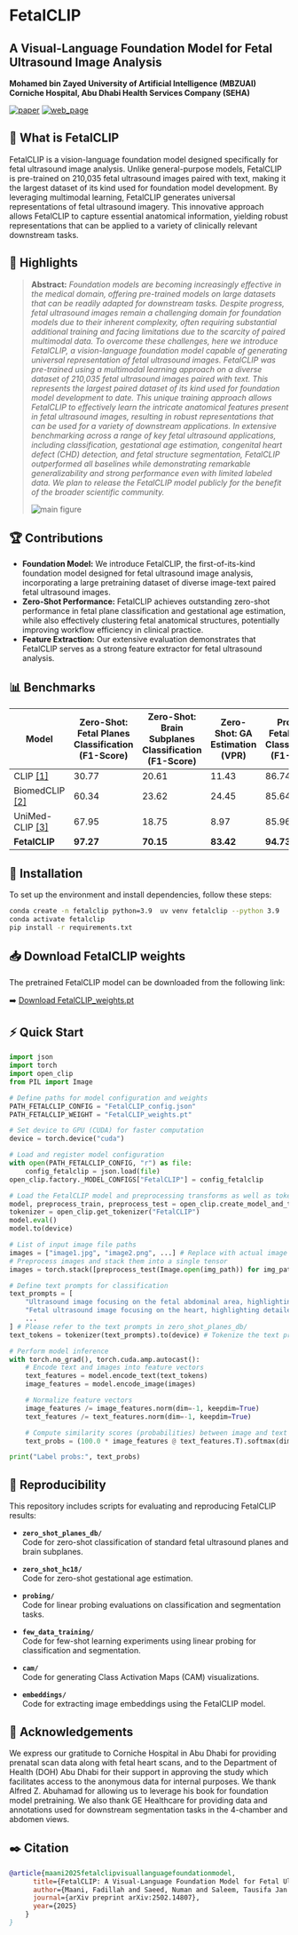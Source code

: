 # FetalCLIP

## A Visual-Language Foundation Model for Fetal Ultrasound Image Analysis

**Mohamed bin Zayed University of Artificial Intelligence (MBZUAI)** <br>
**Corniche Hospital, Abu Dhabi Health Services Company (SEHA)**

[![paper](https://img.shields.io/badge/arXiv-Paper-<COLOR>.svg)](https://arxiv.org/abs/2502.14807)
[![web_page](https://img.shields.io/badge/Project-Web_Page-blue)](https://biomedia-mbzuai.github.io/FetalCLIP/)

## 🍼 What is FetalCLIP

FetalCLIP is a vision-language foundation model designed specifically for fetal ultrasound image analysis. Unlike general-purpose models, FetalCLIP is pre-trained on 210,035 fetal ultrasound images paired with text, making it the largest dataset of its kind used for foundation model development. By leveraging multimodal learning, FetalCLIP generates universal representations of fetal ultrasound imagery. This innovative approach allows FetalCLIP to capture essential anatomical information, yielding robust representations that can be applied to a variety of clinically relevant downstream tasks.

## 📝 Highlights

> **Abstract:** _Foundation models are becoming increasingly effective in the medical domain, offering pre-trained models on large datasets that can be readily adapted for downstream tasks. Despite progress, fetal ultrasound images remain a challenging domain for foundation models due to their inherent complexity, often requiring substantial additional training and facing limitations due to the scarcity of paired multimodal data. To overcome these challenges, here we introduce FetalCLIP, a vision-language foundation model capable of generating universal representation of fetal ultrasound images. FetalCLIP was pre-trained using a multimodal learning approach on a diverse dataset of 210,035 fetal ultrasound images paired with text. This represents the largest paired dataset of its kind used for foundation model development to date. This unique training approach allows FetalCLIP to effectively learn the intricate anatomical features present in fetal ultrasound images, resulting in robust representations that can be used for a variety of downstream applications. In extensive benchmarking across a range of key fetal ultrasound applications, including classification, gestational age estimation, congenital heart defect (CHD) detection, and fetal structure segmentation, FetalCLIP outperformed all baselines while demonstrating remarkable generalizability and strong performance even with limited labeled data. We plan to release the FetalCLIP model publicly for the benefit of the broader scientific community._
>
> ![main figure](assets/banner.png)

## 🏆 Contributions

- **Foundation Model:** We introduce FetalCLIP, the first-of-its-kind foundation model designed for fetal ultrasound image analysis, incorporating a large pretraining dataset of diverse image-text paired fetal ultrasound images.
- **Zero-Shot Performance:** FetalCLIP achieves outstanding zero-shot performance in fetal plane classification and gestational age estimation, while also effectively clustering fetal anatomical structures, potentially improving workflow efficiency in clinical practice.
- **Feature Extraction:** Our extensive evaluation demonstrates that FetalCLIP serves as a strong feature extractor for fetal ultrasound analysis.

## 📊 Benchmarks

| Model                                                              | Zero-Shot: Fetal Planes Classification (F1-Score) | Zero-Shot: Brain Subplanes Classification (F1-Score) | Zero-Shot: GA Estimation (VPR) | Probing: Fetal Planes Classification (F1-Score) | Probing: Brain Subplanes Classification (F1-Score) | Probing: CHD Detection (F1-Score) | Probing: Segmentation - HC (DSC) | Probing: Segmentation - Abdomen View (DSC) | Probing: Segmentation - 4-Chamber View (DSC) |
| ------------------------------------------------------------------ | ------------------------------------------------- | ---------------------------------------------------- | ------------------------------ | ----------------------------------------------- | -------------------------------------------------- | --------------------------------- | -------------------------------- | ------------------------------------------ | -------------------------------------------- |
| CLIP [[1]](https://github.com/openai/CLIP)                         | 30.77                                             | 20.61                                                | 11.43                          | 86.74                                           | 63.42                                              | 67.88                             | 97.70                            | 79.42                                      | 70.22                                        |
| BiomedCLIP [[2]](https://ai.nejm.org/doi/full/10.1056/AIoa2400640) | 60.34                                             | 23.62                                                | 24.45                          | 85.64                                           | 58.20                                              | 64.32                             | 97.73                            | 78.79                                      | 70.09                                        |
| UniMed-CLIP [[3]](https://arxiv.org/abs/2412.10372)                | 67.95                                             | 18.75                                                | 8.97                           | 85.96                                           | 60.67                                              | 71.80                             | 97.84                            | 80.12                                      | 69.27                                        |
| **FetalCLIP**                                                      | **97.27**                                         | **70.15**                                            | **83.42**                      | **94.73**                                       | **82.01**                                          | **78.72**                         | **97.92**                        | **81.82**                                  | **72.91**                                    |

## 🔧 Installation

To set up the environment and install dependencies, follow these steps:

```bash
conda create -n fetalclip python=3.9  uv venv fetalclip --python 3.9
conda activate fetalclip
pip install -r requirements.txt
```

## 📥 Download FetalCLIP weights

The pretrained FetalCLIP model can be downloaded from the following link:

➡️ [Download FetalCLIP_weights.pt](https://mbzuaiac-my.sharepoint.com/:f:/g/personal/fadillah_maani_mbzuai_ac_ae/EspGREsyuOtEpxt36RoEUBoB6jtlsvPeoiDTBC1qX8WdZQ?e=uAbuyv)

## ⚡ Quick Start

```python
import json
import torch
import open_clip
from PIL import Image

# Define paths for model configuration and weights
PATH_FETALCLIP_CONFIG = "FetalCLIP_config.json"
PATH_FETALCLIP_WEIGHT = "FetalCLIP_weights.pt"

# Set device to GPU (CUDA) for faster computation
device = torch.device("cuda")

# Load and register model configuration
with open(PATH_FETALCLIP_CONFIG, "r") as file:
    config_fetalclip = json.load(file)
open_clip.factory._MODEL_CONFIGS["FetalCLIP"] = config_fetalclip

# Load the FetalCLIP model and preprocessing transforms as well as tokenizer
model, preprocess_train, preprocess_test = open_clip.create_model_and_transforms("FetalCLIP", pretrained=PATH_FETALCLIP_WEIGHT)
tokenizer = open_clip.get_tokenizer("FetalCLIP")
model.eval()
model.to(device)

# List of input image file paths
images = ["image1.jpg", "image2.png", ...] # Replace with actual image file paths
# Preprocess images and stack them into a single tensor
images = torch.stack([preprocess_test(Image.open(img_path)) for img_path in images]).to(device)

# Define text prompts for classification
text_prompts = [
    "Ultrasound image focusing on the fetal abdominal area, highlighting structural development.",
    "Fetal ultrasound image focusing on the heart, highlighting detailed cardiac structures.",
    ...
] # Please refer to the text prompts in zero_shot_planes_db/
text_tokens = tokenizer(text_prompts).to(device) # Tokenize the text prompts

# Perform model inference
with torch.no_grad(), torch.cuda.amp.autocast():
    # Encode text and images into feature vectors
    text_features = model.encode_text(text_tokens)
    image_features = model.encode_image(images)

    # Normalize feature vectors
    image_features /= image_features.norm(dim=-1, keepdim=True)
    text_features /= text_features.norm(dim=-1, keepdim=True)

    # Compute similarity scores (probabilities) between image and text features
    text_probs = (100.0 * image_features @ text_features.T).softmax(dim=-1)

print("Label probs:", text_probs)
```

## 🔄 Reproducibility

This repository includes scripts for evaluating and reproducing FetalCLIP results:

- **`zero_shot_planes_db/`**  
  Code for zero-shot classification of standard fetal ultrasound planes and brain subplanes.

- **`zero_shot_hc18/`**  
  Code for zero-shot gestational age estimation.

- **`probing/`**  
  Code for linear probing evaluations on classification and segmentation tasks.

- **`few_data_training/`**  
  Code for few-shot learning experiments using linear probing for classification and segmentation.

- **`cam/`**  
  Code for generating Class Activation Maps (CAM) visualizations.

- **`embeddings/`**  
  Code for extracting image embeddings using the FetalCLIP model.

## 🤝 Acknowledgements

We express our gratitude to Corniche Hospital in Abu Dhabi for providing prenatal scan data along with fetal heart scans, and to the Department of Health (DOH) Abu Dhabi for their support in approving the study which facilitates access to the anonymous data for internal purposes. We thank Alfred Z. Abuhamad for allowing us to leverage his book for foundation model pretraining. We also thank GE Healthcare for providing data and annotations used for downstream segmentation tasks in the 4-chamber and abdomen views.

## ✒️ Citation

```bibtex
@article{maani2025fetalclipvisuallanguagefoundationmodel,
      title={FetalCLIP: A Visual-Language Foundation Model for Fetal Ultrasound Image Analysis},
      author={Maani, Fadillah and Saeed, Numan and Saleem, Tausifa Jan and Farooq, Zaid and Alasmawi, Hussain and Diehl, Werner and Mohammad, Ameera and Waring, Gareth and Valappil, Saudabi and Bricker, Leanne and Yaqub, Mohammad},
      journal={arXiv preprint arXiv:2502.14807},
      year={2025}
    }
}
```
